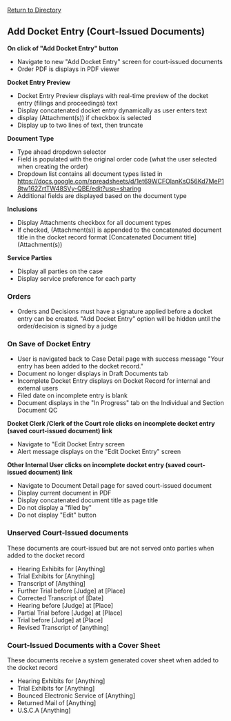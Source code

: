 [Return to Directory](./README.md)

## Add Docket Entry (Court-Issued Documents)
**On click of "Add Docket Entry" button**

* Navigate to new "Add Docket Entry" screen for court-issued documents
* Order PDF is displays in PDF viewer

**Docket Entry Preview**
* Docket Entry Preview displays with real-time preview of the docket entry (filings and proceedings) text
* Display concatenated docket entry dynamically as user enters text
* display (Attachment(s)) if checkbox is selected
* Display up to two lines of text, then truncate

**Document Type**
* Type ahead dropdown selector
* Field is populated with the original order code (what the user selected when creating the order)
* Dropdown list contains all document types listed in https://docs.google.com/spreadsheets/d/1et69WCFOlanKsO56Kd7MeP18tw162ZrtTW48SVy-QBE/edit?usp=sharing
* Additional fields are displayed based on the document type

**Inclusions**
* Display Attachments checkbox for all document types
* If checked, (Attachment(s)) is appended to the concatenated document title in the docket record
format [Concatenated Document title] (Attachment(s))

**Service Parties**
* Display all parties on the case
* Display service preference for each party

### Orders
* Orders and Decisions must have a signature applied before a docket entry can be created. "Add Docket Entry" option will be hidden until the order/decision is signed by a judge

### On Save of Docket Entry
* User is navigated back to Case Detail page with success message "Your entry has been added to the docket record."
* Document no longer displays in Draft Documents tab
* Incomplete Docket Entry displays on Docket Record for internal and external users
* Filed date on incomplete entry is blank
* Document displays in the "In Progress" tab on the Individual and Section Document QC

**Docket Clerk /Clerk of the Court role clicks on incomplete docket entry (saved court-issued document) link**
* Navigate to "Edit Docket Entry screen
* Alert message displays on the "Edit Docket Entry" screen

**Other Internal User clicks on incomplete docket entry (saved court-issued document) link**
* Navigate to Document Detail page for saved court-issued document
* Display current document in PDF
* Display concatenated document title as page title
* Do not display a "filed by"
* Do not display "Edit" button

### Unserved Court-Issued documents
These documents are court-issued but are not served onto parties when added to the docket record
* Hearing Exhibits for [Anything]
* Trial Exhibits for [Anything]
* Transcript of [Anything]
* Further Trial before [Judge] at [Place]
* Corrected Transcript of [Date]
* Hearing before [Judge] at [Place]
* Partial Trial before [Judge] at [Place]
* Trial before [Judge] at [Place]
* Revised Transcript of [anything]

### Court-Issued Documents with a Cover Sheet
These documents receive a system generated cover sheet when added to the docket record
* Hearing Exhibits for [Anything]
* Trial Exhibits for [Anything]
* Bounced Electronic Service of [Anything]
* Returned Mail of [Anything]
* U.S.C.A [Anything]
